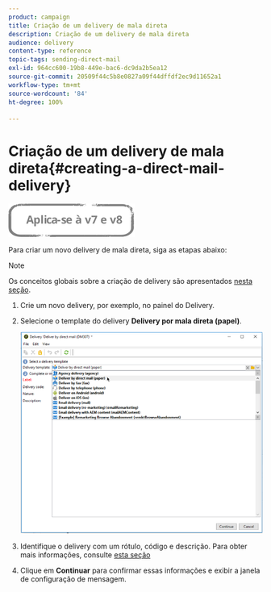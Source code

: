 ```yaml
---
product: campaign
title: Criação de um delivery de mala direta
description: Criação de um delivery de mala direta
audience: delivery
content-type: reference
topic-tags: sending-direct-mail
exl-id: 964cc600-19b8-449e-bac6-dc9da2b5ea12
source-git-commit: 20509f44c5b8e0827a09f44dffdf2ec9d11652a1
workflow-type: tm+mt
source-wordcount: '84'
ht-degree: 100%

---
```


# Criação de um delivery de mala direta{#creating-a-direct-mail-delivery}

![](../../assets/common.svg)

Para criar um novo delivery de mala direta, siga as etapas abaixo:

>[!NOTE]
>
>Os conceitos globais sobre a criação de delivery são apresentados [nesta seção](steps-about-delivery-creation-steps.md).

1. Crie um novo delivery, por exemplo, no painel do Delivery.
1. Selecione o template do delivery **Delivery por mala direta (papel)**.

   ![](assets/direct_mail.png)

1. Identifique o delivery com um rótulo, código e descrição. Para obter mais informações, consulte [esta seção](steps-create-and-identify-the-delivery.md#identifying-the-delivery)
1. Clique em **Continuar** para confirmar essas informações e exibir a janela de configuração de mensagem.
